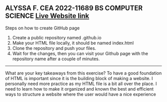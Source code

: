 ALYSSA F. CEA 2022-11689
BS COMPUTER SCIENCE
[Live Website link](https://alyssa2603.github.io/)
---
Steps on how to create GitHub page
1. Create a public repository named <username>.github.io
2. Make your HTML file locally, it should be named index.html
3. Clone the repository and push your files.
4. Wait for the changes, then you can visit your Github page with the repository name after a couple of minutes.

---
What are your key takeaways from this exercise?
To have a good foundation of HTML is important since it is the building block of making a website. I personally need more practice
as my HTML file is a bit all over the place. I need to learn how to make it organized and known the best and efficient ways to 
structure a website where the user would have a nice experience
